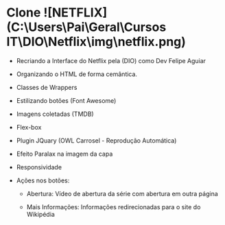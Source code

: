 # **Clone**  ![NETFLIX](C:\Users\Pai\Geral\Cursos IT\DIO\Netflix\img\netflix.png) 



- Recriando a Interface do Netflix pela (DIO) como Dev Felipe Aguiar

- Organizando o HTML de forma cemântica.

- Classes de Wrappers

- Estilizando botões (Font Awesome)

- Imagens coletadas (TMDB)

- Flex-box 

- Plugin JQuary (OWL Carrosel - Reprodução Automática)

- Efeito Paralax na imagem da capa

- Responsividade

- Ações nos botões:

  - Abertura: Vídeo de abertura da série com abertura em outra página

  - Mais Informações: Informações redirecionadas para o site do Wikipédia

